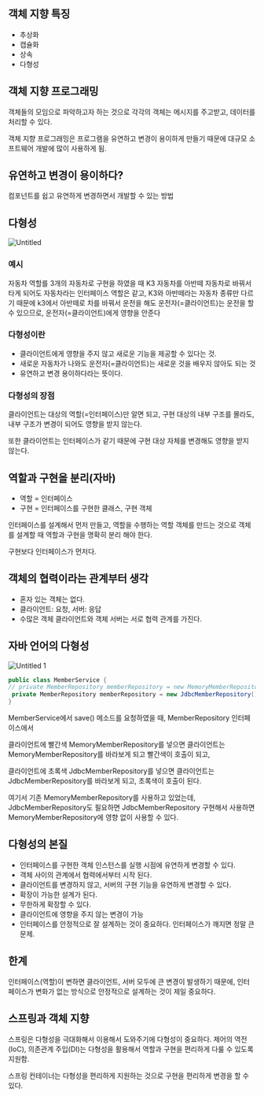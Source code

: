 ## 객체 지향 특징

- 추상화
- 캡슐화
- 상속
- 다형성

## 객체 지향 프로그래밍

객체들의 모임으로 파악하고자 하는 것으로 각각의 객체는 메시지를 주고받고, 데이터를 처리할 수 있다.

객체 지향 프로그래밍은 프로그램을 유연하고 변경이 용이하게 만들기 때문에 대규모 소프트웨어 개발에 많이 사용하게 됨.

## 유연하고 변경이 용이하다?

컴포넌트를 쉽고 유연하게 변경하면서 개발할 수 있는 방법

## 다형성
![Untitled](https://user-images.githubusercontent.com/62877858/211201726-44f440a6-f7a8-4f24-95b0-546e2351fe32.png)

### 예시

자동차 역할를 3개의 자동차로 구현을 하였을 때 K3 자동차를 아반떼 자동차로 바꿔서 타게 되어도 자동차라는 인터페이스 역할은 같고, K3와 아반떼라는 자동차 종류만 다르기 때문에 k3에서 아반떼로 차를 바꿔서 운전을 해도 운전자(=클라이언트)는 운전을 할 수 있으므로, 운전자(=클라이언트)에게 영향을 안준다

### 다형성이란

- 클라이언트에게 영향을 주지 않고 새로운 기능을 제공할 수 있다는 것.
- 새로운 자동차가 나와도 운전자(=클라이언트)는 새로운 것을 배우지 않아도 되는 것
- 유연하고 변경 용이하다라는 뜻이다.

### 다형성의 장점

클라이언트는 대상의 역할(=인터페이스)만 알면 되고, 구현 대상의 내부 구조를 몰라도, 내부 구조가 변경이 되어도 영향을 받지 않는다.

또한 클라이언트는 인터페이스가 같기 때문에 구현 대상 자체를 변경해도 영향을 받지 않는다.

## 역할과 구현을 분리(자바)

- 역할 = 인터페이스
- 구현 = 인터페이스를 구현한 클래스, 구현 객체

인터페이스를 설계해서 먼저 만들고, 역할을 수행하는 역할 객체를 만드는 것으로 객체를 설계할 때 역할과 구현을 명확히 분리 해야 한다.

구현보다 인터페이스가 먼저다.

## 객체의 협력이라는 관계부터 생각

- 혼자 있는 객체는 없다.
- 클라이언트: 요청, 서버: 응답
- 수많은 객체 클라이언트와 객체 서버는 서로 협력 관계를 가진다.

## 자바 언어의 다형성
![Untitled 1](https://user-images.githubusercontent.com/62877858/211201734-79cc0790-77e1-4bd0-a52f-339caee244b4.png)

```java
public class MemberService {
// private MemberRepository memberRepository = new MemoryMemberRepository();
 private MemberRepository memberRepository = new JdbcMemberRepository();
}
```

MemberService에서 save() 메소드를 요청하였을 때, MemberRepository 인터페이스에서 

클라이언트에 빨간색 MemoryMemberRepository를 넣으면 클라이언트는 MemoryMemberRepository를 바라보게 되고 빨간색이 호출이 되고,

클라이언트에 초록색 JdbcMemberRepository를 넣으면 클라이언트는 JdbcMemberRepository를 바라보게 되고, 초록색이 호출이 된다.

여기서 기존 MemoryMemberRepository를 사용하고 있었는데, JdbcMemberRepository도 필요하면 JdbcMemberRepository 구현해서 사용하면 MemoryMemberRepository에 영향 없이 사용할 수 있다.

## 다형성의 본질

- 인터페이스를 구현한 객체 인스턴스를 실행 시점에 유연하게 변경할 수 있다.
- 객체 사이의 관계에서 협력에서부터 시작 된다.
- 클라이언트를 변경하지 않고, 서버의 구현 기능을 유연하게 변경할 수 있다.
- 확장이 가능한 설계가 된다.
- 무한하게 확장할 수 있다.
- 클라이언트에 영향을 주지 않는 변경이 가능
- 인터페이스를 안정적으로 잘 설계하는 것이 중요하다. 인터페이스가 깨지면 정말 큰 문제.

## 한계

인터페이스(역할)이 변하면 클라이언트, 서버 모두에 큰 변경이 발생하기 때문에, 인터페이스가 변화가 없는 방식으로 안정적으로 설계하는 것이 제일 중요하다.

## 스프링과 객체 지향

스프링은 다형성을 극대화해서 이용해서 도와주기에 다형성이 중요하다. 제어의 역전(IoC), 의존관계 주입(DI)는 다형성을 활용해서 역할과 구현을 편리하게 다룰 수 있도록 지원함.

스프링 컨테이너는 다형성을 편리하게 지원하는 것으로 구현을 편리하게 변경을 할 수 있다.
